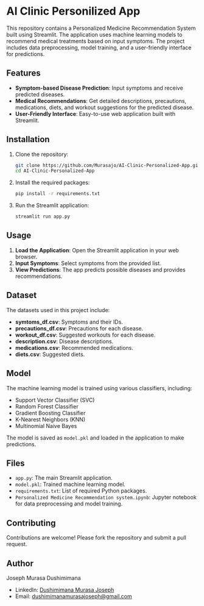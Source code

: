 # AI Clinic Personilized App

This repository contains a Personalized Medicine Recommendation System built using Streamlit. The application uses machine learning models to recommend medical treatments based on input symptoms. The project includes data preprocessing, model training, and a user-friendly interface for predictions.

## Features

- **Symptom-based Disease Prediction**: Input symptoms and receive predicted diseases.
- **Medical Recommendations**: Get detailed descriptions, precautions, medications, diets, and workout suggestions for the predicted disease.
- **User-Friendly Interface**: Easy-to-use web application built with Streamlit.

## Installation

1. Clone the repository:
   ```bash
   git clone https://github.com/Murasajo/AI-Clinic-Personalized-App.git
   cd AI-Clinic-Personalized-App
   ```

2. Install the required packages:
   ```bash
   pip install -r requirements.txt
   ```

3. Run the Streamlit application:
   ```bash
   streamlit run app.py
   ```

## Usage

1. **Load the Application**: Open the Streamlit application in your web browser.
2. **Input Symptoms**: Select symptoms from the provided list.
3. **View Predictions**: The app predicts possible diseases and provides recommendations.

## Dataset

The datasets used in this project include:

- **symtoms_df.csv**: Symptoms and their IDs.
- **precautions_df.csv**: Precautions for each disease.
- **workout_df.csv**: Suggested workouts for each disease.
- **description.csv**: Disease descriptions.
- **medications.csv**: Recommended medications.
- **diets.csv**: Suggested diets.

## Model

The machine learning model is trained using various classifiers, including:

- Support Vector Classifier (SVC)
- Random Forest Classifier
- Gradient Boosting Classifier
- K-Nearest Neighbors (KNN)
- Multinomial Naive Bayes

The model is saved as `model.pkl` and loaded in the application to make predictions.

## Files

- `app.py`: The main Streamlit application.
- `model.pkl`: Trained machine learning model.
- `requirements.txt`: List of required Python packages.
- `Personalized Medicine Recommendation system.ipynb`: Jupyter notebook for data preprocessing and model training.

## Contributing

Contributions are welcome! Please fork the repository and submit a pull request.

## Author

Joseph Murasa Dushimimana

- LinkedIn: [Dushimimana Murasa Joseph](https://linkedin.com/in/dushimimana-murasa-joseph-7b5317247/)
- Email: dushimimanamurasajoseph@gmail.com


